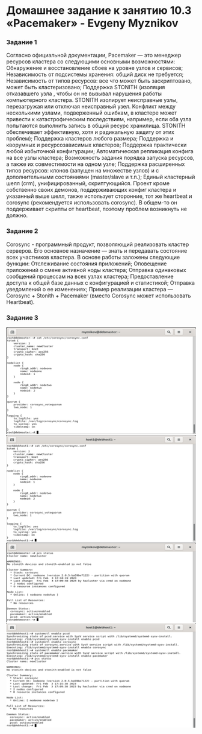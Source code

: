 # Домашнее задание к занятию 10.3 «Pacemaker» - Evgeny Myznikov

### Задание 1
Согласно официальной документации, Pacemaker — это менеджер ресурсов кластера со следующими основными возможностями:
Обнаружение и восстановление сбоев на уровне узлов и сервисов;
Независимость от подсистемы хранения: общий диск не требуется;
Независимость от типов ресурсов: все что может быть заскриптовано, может быть кластеризовано;
Поддержка STONITH (изоляция отказавшего узла , чтобы он не вызывал нарушения работы компьютерного кластера. STONITH изолирует неисправные узлы, перезагружая или отключая неисправный узел. Конфликт между несколькими узлами, подверженный ошибкам, в кластере может привести к катастрофическим последствиям, например, если оба узла попытаются выполнить запись в общий ресурс хранилища. STONITH обеспечивает эффективную, хотя и радикальную защиту от этих проблем);
Поддержка кластеров любого размера;
Поддержка и кворумных и ресурсозависимых кластеров;
Поддержка практически любой избыточной конфигурации;
Автоматическая репликация конфига на все узлы кластера;
Возможность задания порядка запуска ресурсов, а также их совместимости на одном узле;
Поддержка расширенных типов ресурсов: клонов (запущен на множестве узлов) и с дополнительными состояниями (master/slave и т.п.);
Единый кластерный шелл (crm), унифицированный, скриптующийся.
Проект кроме собственно своих демонов, поддерживающих конфиг кластера и указанный выше шелл, также использует сторонние, тот же heartbeat и corosync (рекомендуется использовать corosync). В общем-то он поддерживает скрипты от heartbeat, поэтому проблем возникнуть не должно.

### Задание 2
Corosync - программный продукт, позволяющий реализовать кластер серверов. Его основное назначение — знать и передавать состояние всех участников кластера.
В основе работы заложены следующие функции: 
Отслеживание состояния приложений;
Оповещение приложений о смене активной ноды кластера;
Отправка одинаковых сообщений процессам на всех узлах кластера;
Предоставление доступа к общей базе данных с конфигурацией и статистикой;
Отправка уведомлений о ее изменениях;
Пример реализации кластера — Corosync + Stonith + Pacemaker (вместо Corosync может использовать Heartbeat).

### Задание 3
![master conf](https://github.com/EvgenyMyznikov/pacemaker/blob/main/img/corosync.conf2023-02-03.png?raw=true) 
![host1 conf](https://github.com/EvgenyMyznikov/pacemaker/blob/main/img/corosync.conf-host1-2023-02-03.png?raw=true)
![master status](https://github.com/EvgenyMyznikov/pacemaker/blob/main/img/pcs_status_master.png?raw=true)
![host1 status](https://github.com/EvgenyMyznikov/pacemaker/blob/main/img/pcs_status_host1.png?raw=true)
